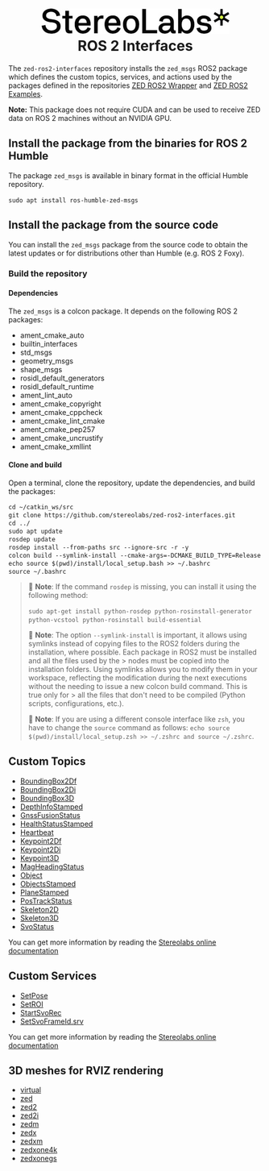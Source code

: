 <h1 align="center">
   <img src="./images/Picto+STEREOLABS_Black.jpg" alt="Stereolabs" title="Stereolabs" /><br \>
   ROS 2 Interfaces
</h1>

The `zed-ros2-interfaces` repository installs the `zed_msgs` ROS2 package which defines the custom topics, services, and actions used by the packages defined in the repositories  [ZED ROS2 Wrapper](https://github.com/stereolabs/zed-ros2-wrapper) and [ZED ROS2 Examples](https://github.com/stereolabs/zed-ros2-examples).

**Note:** This package does not require CUDA and can be used to receive ZED data on ROS 2 machines without an NVIDIA GPU.

## Install the package from the binaries for ROS 2 Humble

The package `zed_msgs` is available in binary format in the official Humble repository.

`sudo apt install ros-humble-zed-msgs`

## Install the package from the source code

You can install the `zed_msgs` package from the source code to obtain the latest updates or for distributions other than Humble (e.g. ROS 2 Foxy).

### Build the repository

#### Dependencies

The `zed_msgs` is a colcon package. It depends on the following ROS 2 packages:

- ament_cmake_auto
- builtin_interfaces
- std_msgs
- geometry_msgs
- shape_msgs
- rosidl_default_generators
- rosidl_default_runtime
- ament_lint_auto
- ament_cmake_copyright
- ament_cmake_cppcheck
- ament_cmake_lint_cmake
- ament_cmake_pep257
- ament_cmake_uncrustify
- ament_cmake_xmllint

#### Clone and build

Open a terminal, clone the repository, update the dependencies, and build the packages:

```
cd ~/catkin_ws/src
git clone https://github.com/stereolabs/zed-ros2-interfaces.git
cd ../
sudo apt update
rosdep update
rosdep install --from-paths src --ignore-src -r -y
colcon build --symlink-install --cmake-args=-DCMAKE_BUILD_TYPE=Release
echo source $(pwd)/install/local_setup.bash >> ~/.bashrc
source ~/.bashrc
```

> :pushpin: **Note**: If the command `rosdep` is missing, you can install it using the following method:
>
> `sudo apt-get install python-rosdep python-rosinstall-generator python-vcstool python-rosinstall build-essential`
>
> :pushpin: **Note**: The option `--symlink-install` is important, it allows using symlinks instead of copying files to the ROS2 folders during the installation, where possible. Each package in ROS2 must be installed and all the files used by the > nodes must be copied into the installation folders. Using symlinks allows you to modify them in your workspace, reflecting the modification during the next executions without the needing to issue a new colcon build command. This is true only for > all the files that don't need to be compiled (Python scripts, configurations, etc.).
>
> :pushpin: **Note**: If you are using a different console interface like `zsh`, you have to change the `source` command as follows: `echo source $(pwd)/install/local_setup.zsh >> ~/.zshrc and source ~/.zshrc`.

## Custom Topics

- [BoundingBox2Df](https://github.com/stereolabs/zed-ros2-interfaces/blob/master/msg/BoundingBox2Df.msg)
- [BoundingBox2Di](https://github.com/stereolabs/zed-ros2-interfaces/blob/master/msg/BoundingBox2Di.msg)
- [BoundingBox3D](https://github.com/stereolabs/zed-ros2-interfaces/blob/master/msg/BoundingBox3D.msg)
- [DepthInfoStamped](https://github.com/stereolabs/zed-ros2-interfaces/blob/master/msg/DepthInfoStamped.msg)
- [GnssFusionStatus](https://github.com/stereolabs/zed-ros2-interfaces/blob/master/msg/GnssFusionStatus.msg)
- [HealthStatusStamped](https://github.com/stereolabs/zed-ros2-interfaces/blob/master/msg/HealthStatusStamped.msg)
- [Heartbeat](https://github.com/stereolabs/zed-ros2-interfaces/blob/master/msg/Heartbeat.msg)
- [Keypoint2Df](https://github.com/stereolabs/zed-ros2-interfaces/blob/master/msg/Keypoint2Df.msg)
- [Keypoint2Di](https://github.com/stereolabs/zed-ros2-interfaces/blob/master/msg/Keypoint2Di.msg)
- [Keypoint3D](https://github.com/stereolabs/zed-ros2-interfaces/blob/master/msg/Keypoint3D.msg)
- [MagHeadingStatus](https://github.com/stereolabs/zed-ros2-interfaces/blob/master/msg/MagHeadingStatus.msg)
- [Object](https://github.com/stereolabs/zed-ros2-interfaces/blob/master/msg/Object.msg)
- [ObjectsStamped](https://github.com/stereolabs/zed-ros2-interfaces/blob/master/msg/ObjectsStamped.msg)
- [PlaneStamped](https://github.com/stereolabs/zed-ros2-interfaces/blob/master/msg/PlaneStamped.msg)
- [PosTrackStatus](https://github.com/stereolabs/zed-ros2-interfaces/blob/master/msg/PosTrackStatus.msg)
- [Skeleton2D](https://github.com/stereolabs/zed-ros2-interfaces/blob/master/msg/Skeleton2D.msg)
- [Skeleton3D](https://github.com/stereolabs/zed-ros2-interfaces/blob/master/msg/Skeleton3D.msg)
- [SvoStatus](https://github.com/stereolabs/zed-ros2-interfaces/blob/master/msg/SvoStatus.msg)

You can get more information by reading the [Stereolabs online documentation](https://www.stereolabs.com/docs/ros2/zed-node/)

## Custom Services

- [SetPose](https://github.com/stereolabs/zed-ros2-interfaces/blob/master/srv/SetPose.srv)
- [SetROI](https://github.com/stereolabs/zed-ros2-interfaces/blob/master/srv/SetROI.srv)
- [StartSvoRec](https://github.com/stereolabs/zed-ros2-interfaces/blob/master/srv/StartSvoRec.srv)
- [SetSvoFrameId.srv](https://github.com/stereolabs/zed-ros2-interfaces/blob/master/srv/SetSvoFrameId.srv)

You can get more information by reading the [Stereolabs online documentation](https://www.stereolabs.com/docs/ros2/zed-node/#services)

## 3D meshes for RVIZ rendering

- [virtual](https://github.com/stereolabs/zed-ros2-interfaces/blob/master/meshes/virtual.stl)
- [zed](https://github.com/stereolabs/zed-ros2-interfaces/blob/master/meshes/zed.stl)
- [zed2](https://github.com/stereolabs/zed-ros2-interfaces/blob/master/meshes/zed2.stl)
- [zed2i](https://github.com/stereolabs/zed-ros2-interfaces/blob/master/meshes/zed2i.stl)
- [zedm](https://github.com/stereolabs/zed-ros2-interfaces/blob/master/meshes/zedm.stl)
- [zedx](https://github.com/stereolabs/zed-ros2-interfaces/blob/master/meshes/zedx.stl)
- [zedxm](https://github.com/stereolabs/zed-ros2-interfaces/blob/master/meshes/zedxm.stl)
- [zedxone4k](https://github.com/stereolabs/zed-ros2-interfaces/blob/master/meshes/zedxone4k.stl)
- [zedxonegs](https://github.com/stereolabs/zed-ros2-interfaces/blob/master/meshes/zedxonegs.stl)
